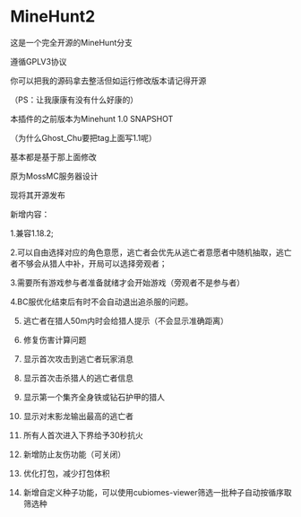 # MineHunt2

这是一个完全开源的MineHunt分支 

遵循GPLV3协议 

你可以把我的源码拿去整活但如运行修改版本请记得开源 

（PS：让我康康有没有什么好康的） 


本插件的之前版本为Minehunt 1.0 SNAPSHOT 

（为什么Ghost_Chu要把tag上面写1.1呢） 

基本都是基于那上面修改 

原为MossMC服务器设计 

现将其开源发布 

新增内容：

1.兼容1.18.2;

2.可以自由选择对应的角色意愿，逃亡者会优先从逃亡者意愿者中随机抽取，逃亡者不够会从猎人中补，开局可以选择旁观者；

3.需要所有游戏参与者准备就绪才会开始游戏（旁观者不是参与者）

4.BC服优化结束后有时不会自动退出追杀服的问题。

5. 逃亡者在猎人50m内时会给猎人提示（不会显示准确距离）

6. 修复伤害计算问题

7. 显示首次攻击到逃亡者玩家消息

8. 显示首次击杀猎人的逃亡者信息

9. 显示第一个集齐全身铁或钻石护甲的猎人

10. 显示对末影龙输出最高的逃亡者

11. 所有人首次进入下界给予30秒抗火

12. 新增防止友伤功能（可关闭）

13. 优化打包，减少打包体积

14. 新增自定义种子功能，可以使用cubiomes-viewer筛选一批种子自动按循序取筛选种
